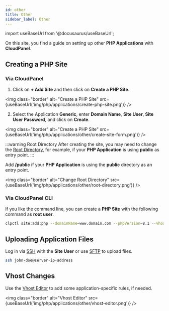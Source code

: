 ```yaml
---
id: other
title: Other
sidebar_label: Other
---
```


import useBaseUrl from '@docusaurus/useBaseUrl';

On this site, you find a guide on setting up other **PHP Applications** with **CloudPanel**.

## Creating a PHP Site

### Via CloudPanel

1. Click on **+ Add Site** and then click on **Create a PHP Site**.

<img class="border" alt="Create a PHP Site" src={useBaseUrl('img/php/applications/create-php-site.png')} />

2. Select the Application **Generic**, enter **Domain Name**, **Site User**, **Site User Password**, and click on **Create**.

<img class="border" alt="Create a PHP Site" src={useBaseUrl('img/php/applications/other/create-site-form.png')} />

:::warning Root Directory
After creating the site, you may need to change the [Root Directory](../../../frontend-area/settings/), for example, if your **PHP Application** is using **public** as entry point.
:::

Add **/public** if your **PHP Application** is using the **public** directory as an entry point.

<img class="border" alt="Change Root Directory" src={useBaseUrl('img/php/applications/other/root-directory.png')} />

### Via CloudPanel CLI

If you like the command line, you can create a **PHP Site** with the following command as **root user**.

```bash
clpctl site:add:php --domainName=www.domain.com --phpVersion=8.1 --vhostTemplate='Generic' --siteUser='john-doe' --siteUserPassword='!secretPassword!'
```

## Uploading Application Files

Log in via [SSH](../../../frontend-area/ssh-ftp/#ssh-login) with the **Site User** or use [SFTP](../../../frontend-area/ssh-ftp/#sftp-login) to upload files.

```bash
ssh john-doe@server-ip-address
```

## Vhost Changes

Use the [Vhost Editor](../../../frontend-area/vhost/) to add some application-specific rules, if needed.

<img class="border" alt="Vhost Editor" src={useBaseUrl('img/php/applications/other/vhost-editor.png')} />

